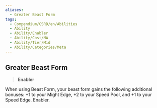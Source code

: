 ```yaml
---
aliases:
  - Greater Beast Form
tags:
  - Compendium/CSRD/en/Abilities
  - Ability
  - Ability/Enabler
  - Ability/Cost/NA
  - Ability/Tier/Mid
  - Ability/Categories/Meta
---
```

  
    
## Greater Beast Form    
>**Enabler**  
    
When using Beast Form, your beast form gains the following additional bonuses: +1 to your Might Edge, +2 to your Speed Pool, and +1 to your Speed Edge. Enabler.